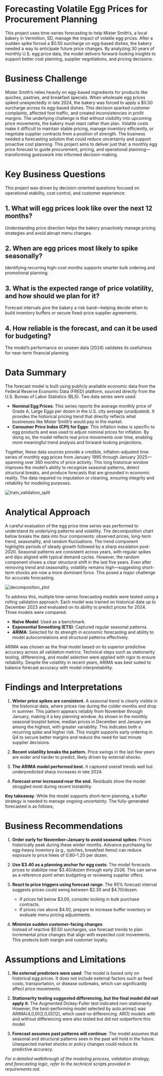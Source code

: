 # Forecasting Volatile Egg Prices for Procurement Planning

This project uses time-series forecasting to help Mister Smith’s, a local bakery in Vermillion, SD, manage the impact of volatile egg prices. After a sudden spike forced a $0.50 surcharge on egg-based dishes, the bakery needed a way to anticipate future price changes. By analyzing 30 years of monthly U.S. egg price data, the model delivers forward-looking insights to support better cost planning, supplier negotiations, and pricing decisions.

# Business Challenge
Mister Smith’s relies heavily on egg-based ingredients for products like quiches, pastries, and breakfast specials. When wholesale egg prices spiked unexpectedly in late 2024, the bakery was forced to apply a $0.50 surcharge across its egg-based dishes. This decision sparked customer complaints, affected foot traffic, and created inconsistencies in profit margins.
The underlying challenge is that without visibility into upcoming price movements, the bakery must react rather than plan. Volatile costs make it difficult to maintain stable pricing, manage inventory efficiently, or negotiate supplier contracts from a position of strength. The business needed a forecasting solution that could reduce uncertainty and support proactive cost planning.
This project aims to deliver just that: a monthly egg price forecast to guide procurement, pricing, and operational planning—transforming guesswork into informed decision-making.

# Key Business Questions
This project was driven by decision-oriented questions focused on operational stability, cost control, and customer experience:
## 1. What will egg prices look like over the next 12 months?  
Understanding price direction helps the bakery proactively manage pricing strategies and avoid abrupt menu changes.

## 2. When are egg prices most likely to spike seasonally?  
Identifying recurring high-cost months supports smarter bulk ordering and promotional planning.

## 3. What is the expected range of price volatility, and how should we plan for it?  
Forecast intervals give the bakery a risk band—helping decide when to build inventory buffers or secure fixed-price supplier agreements.

## 4. How reliable is the forecast, and can it be used for budgeting?  
The model’s performance on unseen data (2024) validates its usefulness for near-term financial planning

# Data Summary
The forecast model is built using publicly available economic data from the Federal Reserve Economic Data (FRED) platform, sourced directly from the U.S. Bureau of Labor Statistics (BLS). Two data series were used:
- **Nominal Egg Prices**: This series reports the average monthly price of Grade A, Large Eggs per dozen in the U.S. city average (unadjusted). It provides the historical pricing trend that directly reflects what businesses like Mister Smith’s would pay in the market.
- **Consumer Price Index (CPI) for Eggs**: This inflation index is specific to egg products and was used to adjust nominal prices for inflation. By doing so, the model reflects real price movements over time, enabling more meaningful trend analysis and forward-looking projections.

Together, these data sources provide a credible, inflation-adjusted time series of monthly egg prices from January 1995 through January 2025—spanning over 360 months of price activity. This long historical window improves the model’s ability to recognize seasonal patterns, detect structural breaks, and produce forecasts that are grounded in economic reality. The data required no imputation or cleaning, ensuring integrity and reliability for modeling purposes.  

![train_validation_split](https://github.com/user-attachments/assets/f81d2156-2667-4888-99a2-1705d33b2292)

# Analytical Approach
A careful evaluation of the egg price time series was performed to understand its underlying patterns and volatility. The decomposition chart below breaks the data into four components: observed prices, long-term trend, seasonality, and random fluctuations.
The trend component highlights periods of steady growth followed by a sharp escalation post-2020. Seasonal patterns are consistent across years, with regular spikes and dips aligned with typical demand cycles. However, the random component shows a clear structural shift in the last five years. Even after removing trend and seasonality, volatility remains high—suggesting short-term shocks are now a more dominant force. This posed a major challenge for accurate forecasting.  

![decomposition_plot](https://github.com/user-attachments/assets/8095eca4-60fc-491e-9289-8fdf94cc2c9e)

To address this, multiple time-series forecasting models were tested using a rolling validation approach. Each model was trained on historical data up to December 2023 and evaluated on its ability to predict prices for 2024. Three models were compared:
- **Naïve Model**: Used as a benchmark.
- **Exponential Smoothing (ETS)**: Captured regular seasonal patterns.
- **ARIMA**: Selected for its strength in economic forecasting and ability to model autocorrelations and structural patterns effectively.

ARIMA was chosen as the final model based on its superior predictive accuracy across all validation metrics. Technical steps such as stationarity testing, differencing, and model selection were applied with rigor to ensure reliability. Despite the volatility in recent years, ARIMA was best suited to balance forecast accuracy with model interpretability.

# Findings and Interpretations
1. **Winter price spikes are consistent.** A seasonal trend is clearly visible in the historical data, where prices rise during the colder months and drop in summer. This pattern appears reliably from November through January, making it a key planning window. As shown in the monthly seasonal boxplot below, median prices in December and January are among the highest, with greater variability. This indicates both a recurring spike and higher risk. This insight supports early ordering in Q4 to secure better margins and reduce the need for last minute supplier decisions.

2. **Recent volatility breaks the pattern.** Price swings in the last few years are wider and harder to predict, likely driven by external shocks.

3. **The ARIMA model performed best.** It captured overall trends well but underpredicted sharp increases in late 2024.

4. **Forecast error increased near the end.** Residuals show the model struggled most during recent instability.

**Key takeaway**: While the model supports short-term planning, a buffer strategy is needed to manage ongoing uncertainty. The fully-generated forecasted is as follows;  


# Business Recommendations
1. **Order early for November–January to avoid seasonal spikes**: Prices historically peak during these winter months. Advance purchasing for egg-heavy inventory (e.g., quiches, breakfast items) can reduce exposure to price hikes of $0.80–$1.20 per dozen.

2. **Use $3.40 as a planning anchor for egg costs**: The model forecasts prices to stabilize near $3.40/dozen through early 2026. This can serve as a reference point when budgeting or reviewing supplier offers.

3. **React to price triggers using forecast range**: The 95% forecast interval suggests prices could swing between $2.30 and $4.70/dozen.  
   - If prices fall below $3.00, consider locking in bulk purchase contracts.  
   - If prices rise above $4.50, prepare to increase buffer inventory or evaluate menu pricing adjustments.

4. **Minimize sudden customer-facing changes**  
Instead of reactive $0.50 surcharges, use forecast trends to plan incremental price changes that align with expected cost movements. This protects both margin and customer loyalty.

# Assumptions and Limitations
1. **No external predictors were used**: The model is based only on historical egg prices. It does not include external factors such as feed costs, transportation, or disease outbreaks, which can significantly affect price movements.

2. **Stationarity testing suggested differencing, but the final model did not apply it**: The Augmented Dickey-Fuller test indicated non-stationarity. However, the best-performing model selected by auto.arima() was ARIMA(4,0,0)(2,0,0)[12], which used no differencing. AR(1) models with and without differencing were also tested but did not outperform this model.

3. **Forecast assumes past patterns will continue**: The model assumes that seasonal and structural patterns seen in the past will hold in the future. Unexpected market shocks or policy changes could reduce its predictive accuracy.

_For a detailed walkthrough of the modeling process, validation strategy, and forecasting logic, refer to the technical scripts provided in requirements.md._

